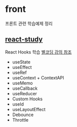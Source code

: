 # front
프론트 관련 학습예제 정리


## [react-study](https://github.com/Doosic/front/tree/main/react-study)
React Hooks 학습 [별코딩 강의 참조](https://www.youtube.com/playlist?list=PLZ5oZ2KmQEYjwhSxjB_74PoU6pmFzgVMO)
- useState
- useEffect
- useRef
- useContext + ContextAPI
- useMemo
- useCallback
- useReducer
- Custom Hooks
- useId
- useLayoutEffect
- Debounce
- Throttle


